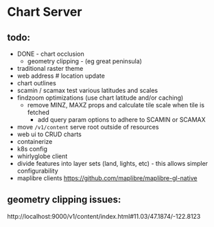 # Chart Server

## todo:

 - DONE - chart occlusion 
    - geometry clipping - (eg great peninsula)
 - traditional raster theme
 - web address # location update
 - chart outlines
 - scamin / scamax test various latitudes and scales
 - findzoom optimizations (use chart latitude and/or caching)
   - remove MINZ, MAXZ props and calculate tile scale when tile is fetched
     - add query param options to adhere to SCAMIN or SCAMAX
 - move `/v1/content` serve root outside of resources
 - web ui to CRUD charts
 - containerize
 - k8s config
 - whirlyglobe client
 - divide features into layer sets (land, lights, etc) - this allows simpler configurability
 - maplibre clients https://github.com/maplibre/maplibre-gl-native


## geometry clipping issues: 
http://localhost:9000/v1/content/index.html#11.03/47.1874/-122.8123 